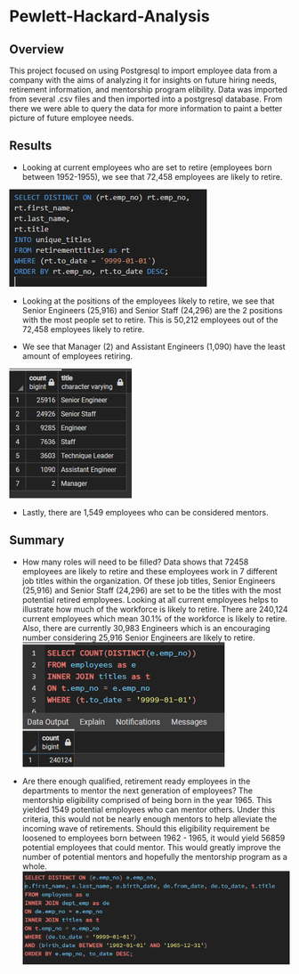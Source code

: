 # Pewlett-Hackard-Analysis

## Overview
This project focused on using Postgresql to import employee data from a company with the aims of analyzing it for insights on future hiring needs, retirement information, and mentorship program elibility. Data was imported from several .csv files and then imported into a postgresql database. From there we were able to query the data for more information to paint a better picture of future employee needs. 

## Results
- Looking at current employees who are set to retire (employees born between 1952-1955), we see that 72,458 employees are likely to retire. 

![Results](/data/1.PNG)

- Looking at the positions of the employees likely to retire, we see that Senior Engineers (25,916) and Senior Staff (24,296) are the 2 positions with the most people set to retire. This is 50,212 employees out of the 72,458 employees likely to retire.

- We see that Manager (2) and Assistant Engineers (1,090) have the least amount of employees retiring. 

![Results](/data/2.PNG)

- Lastly, there are 1,549 employees who can be considered mentors.

## Summary
- How many roles will need to be filled?
 Data shows that 72458 employees are likely to retire and these employees work in 7 different job titles within the organization. Of these job titles, Senior Engineers (25,916) and Senior Staff (24,296) are set to be the titles with the most potential retired employees. Looking at all current employees helps to illustrate how much of the workforce is likely to retire. There are 240,124 current employees which mean 30.1% of the workforce is likely to retire. Also, there are currently 30,983 Engineers which is an encouraging number considering 25,916 Senior Engineers are likely to retire. 
![Results](/data/3.PNG)

 - Are there enough qualified, retirement ready employees in the departments to mentor the next generation of employees?
 The mentorship eligibility comprised of being born in the year 1965. This yielded 1549 potential employees who can mentor others. Under this criteria, this would not be nearly enough mentors to help alleviate the incoming wave of retirements. Should this eligibility requirement be loosened to employees born between 1962 - 1965, it would yield 56859 potential employees that could mentor. This would greatly improve the number of potential mentors and hopefully the mentorship program as a whole. 
![Results](/data/4.PNG)

